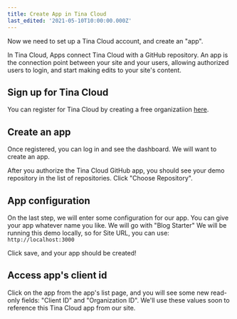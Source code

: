 ```yaml
---
title: Create App in Tina Cloud
last_edited: '2021-05-10T10:00:00.000Z'
---
```


Now we need to set up a Tina Cloud account, and create an "app".

In Tina Cloud, Apps connect Tina Cloud with a GitHub repository.
An app is the connection point between your site and your users, allowing authorized users to login, and start making edits to your site's content.

## Sign up for Tina Cloud

You can register for Tina Cloud by creating a free organizatiion [here](https://auth.tina.io/register).

## Create an app

Once registered, you can log in and see the dashboard. We will want to create an app.

After you authorize the Tina Cloud GitHub app, you should see your demo repository in the list of repositories. Click "Choose Repository".

## App configuration

On the last step, we will enter some configuration for our app.
You can give your app whatever name you like. We will go with "Blog Starter"
We will be running this demo locally, so for Site URL, you can use:
`http://localhost:3000`

Click save, and your app should be created!

## Access app's client id

Click on the app from the app's list page, and you will see some new read-only fields: "Client ID" and "Organization ID". We'll use these values soon to reference this Tina Cloud app from our site.

